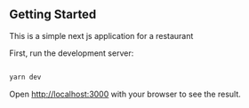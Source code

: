 ## Getting Started

This is a simple next js application for a restaurant

First, run the development server:

```bash

yarn dev

```

Open [http://localhost:3000](http://localhost:3000) with your browser to see the result.
